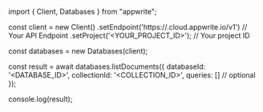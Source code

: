 import { Client, Databases } from "appwrite";

const client = new Client()
    .setEndpoint('https://<REGION>.cloud.appwrite.io/v1') // Your API Endpoint
    .setProject('<YOUR_PROJECT_ID>'); // Your project ID

const databases = new Databases(client);

const result = await databases.listDocuments({
    databaseId: '<DATABASE_ID>',
    collectionId: '<COLLECTION_ID>',
    queries: [] // optional
});

console.log(result);
